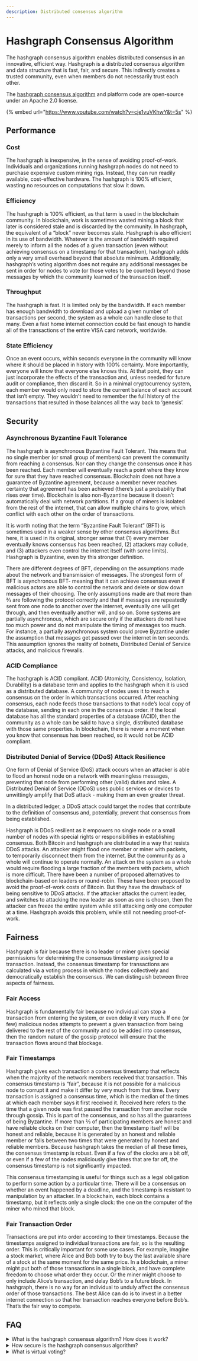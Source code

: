 ```yaml
---
description: Distributed consensus algorithm
---
```


# Hashgraph Consensus Algorithm

The hashgraph consensus algorithm enables distributed consensus in an innovative, efficient way. Hashgraph is a distributed consensus algorithm and data structure that is fast, fair, and secure. This indirectly creates a trusted community, even when members do not necessarily trust each other.

The [hashgraph consensus algorithm](./) and platform code are open-source under an Apache 2.0 license.

{% embed url="https://www.youtube.com/watch?v=cje1vuVKhwY&t=5s" %}



## Performance

### Cost

The hashgraph is inexpensive, in the sense of avoiding proof-of-work. Individuals and organizations running hashgraph nodes do not need to purchase expensive custom mining rigs. Instead, they can run readily available, cost-effective hardware. The hashgraph is 100% efficient, wasting no resources on computations that slow it down.

### Efficiency

The hashgraph is 100% efficient, as that term is used in the blockchain community. In blockchain, work is sometimes wasted mining a block that later is considered stale and is discarded by the community. In hashgraph, the equivalent of a “block” never becomes stale. Hashgraph is also efficient in its use of bandwidth. Whatever is the amount of bandwidth required merely to inform all the nodes of a given transaction (even without achieving consensus on a timestamp for that transaction), hashgraph adds only a very small overhead beyond that absolute minimum. Additionally, hashgraph’s voting algorithm does not require any additional messages be sent in order for nodes to vote (or those votes to be counted) beyond those messages by which the community learned of the transaction itself.

### Throughput

The hashgraph is fast. It is limited only by the bandwidth. If each member has enough bandwidth to download and upload a given number of transactions per second, the system as a whole can handle close to that many. Even a fast home internet connection could be fast enough to handle all of the transactions of the entire VISA card network, worldwide.

### **State Efficiency**

Once an event occurs, within seconds everyone in the community will know where it should be placed in history with 100% certainty. More importantly, everyone will know that everyone else knows this. At that point, they can just incorporate the effects of the transaction and, unless needed for future audit or compliance, then discard it. So in a minimal cryptocurrency system, each member would only need to store the current balance of each account that isn’t empty. They wouldn’t need to remember the full history of the transactions that resulted in those balances all the way back to ‘genesis’.

## Security

### Asynchronous Byzantine Fault Tolerance

The hashgraph is asynchronous Byzantine Fault Tolerant. This means that no single member (or small group of members) can prevent the community from reaching a consensus. Nor can they change the consensus once it has been reached. Each member will eventually reach a point where they know for sure that they have reached consensus. Blockchain does not have a guarantee of Byzantine agreement, because a member never reaches certainty that agreement has been achieved (there’s just a probability that rises over time). Blockchain is also non-Byzantine because it doesn’t automatically deal with network partitions. If a group of miners is isolated from the rest of the internet, that can allow multiple chains to grow, which conflict with each other on the order of transactions.

It is worth noting that the term “Byzantine Fault Tolerant” (BFT) is sometimes used in a weaker sense by other consensus algorithms. But here, it is used in its original, stronger sense that (1) every member eventually knows consensus has been reached, (2) attackers may collude, and (3) attackers even control the internet itself (with some limits). Hashgraph is Byzantine, even by this stronger definition.

There are different degrees of BFT, depending on the assumptions made about the network and transmission of messages. The strongest form of BFT is asynchronous BFT- meaning that it can achieve consensus even if malicious actors are able to control the network and delete or slow down messages of their choosing. The only assumptions made are that more than 2⁄3 are following the protocol correctly and that if messages are repeatedly sent from one node to another over the internet, eventually one will get through, and then eventually another will, and so on. Some systems are partially asynchronous, which are secure only if the attackers do not have too much power and do not manipulate the timing of messages too much. For instance, a partially asynchronous system could prove Byzantine under the assumption that messages get passed over the internet in ten seconds. This assumption ignores the reality of botnets, Distributed Denial of Service attacks, and malicious firewalls.

### ACID Compliance

The hashgraph is ACID compliant. ACID (Atomicity, Consistency, Isolation, Durability) is a database term and applies to the hashgraph when it is used as a distributed database. A community of nodes uses it to reach a consensus on the order in which transactions occurred. After reaching consensus, each node feeds those transactions to that node’s local copy of the database, sending in each one in the consensus order. If the local database has all the standard properties of a database (ACID), then the community as a whole can be said to have a single, distributed database with those same properties. In blockchain, there is never a moment when you know that consensus has been reached, so it would not be ACID compliant.

### Distributed Denial of Service (DDoS) Attack Resilience

One form of Denial of Service (DoS) attack occurs when an attacker is able to flood an honest node on a network with meaningless messages, preventing that node from performing other (valid) duties and roles. A Distributed Denial of Service (DDoS) uses public services or devices to unwittingly amplify that DoS attack - making them an even greater threat.

In a distributed ledger, a DDoS attack could target the nodes that contribute to the definition of consensus and, potentially, prevent that consensus from being established.

Hashgraph is DDoS resilient as it empowers no single node or a small number of nodes with special rights or responsibilities in establishing consensus. Both Bitcoin and hashgraph are distributed in a way that resists DDoS attacks. An attacker might flood one member or miner with packets, to temporarily disconnect them from the internet. But the community as a whole will continue to operate normally. An attack on the system as a whole would require flooding a large fraction of the members with packets, which is more difficult. There have been a number of proposed alternatives to blockchain-based on leaders or round-robin. These have been proposed to avoid the proof-of-work costs of Bitcoin. But they have the drawback of being sensitive to DDoS attacks. If the attacker attacks the current leader, and switches to attacking the new leader as soon as one is chosen, then the attacker can freeze the entire system while still attacking only one computer at a time. Hashgraph avoids this problem, while still not needing proof-of-work.

## Fairness

Hashgraph is fair because there is no leader or miner given special permissions for determining the consensus timestamp assigned to a transaction. Instead, the consensus timestamp for transactions are calculated via a voting process in which the nodes collectively and democratically establish the consensus. We can distinguish between three aspects of fairness.

### Fair Access

Hashgraph is fundamentally fair because no individual can stop a transaction from entering the system, or even delay it very much. If one (or few) malicious nodes attempts to prevent a given transaction from being delivered to the rest of the community and so be added into consensus, then the random nature of the gossip protocol will ensure that the transaction flows around that blockage.

### Fair Timestamps

Hashgraph gives each transaction a consensus timestamp that reflects when the majority of the network members received that transaction. This consensus timestamp is “fair”, because it is not possible for a malicious node to corrupt it and make it differ by very much from that time. Every transaction is assigned a consensus time, which is the median of the times at which each member says it first received it. Received here refers to the time that a given node was first passed the transaction from another node through gossip. This is part of the consensus, and so has all the guarantees of being Byzantine. If more than 2⁄3 of participating members are honest and have reliable clocks on their computer, then the timestamp itself will be honest and reliable, because it is generated by an honest and reliable member or falls between two times that were generated by honest and reliable members. Because hashgraph takes the median of all these times, the consensus timestamp is robust. Even if a few of the clocks are a bit off, or even if a few of the nodes maliciously give times that are far off, the consensus timestamp is not significantly impacted.

This consensus timestamping is useful for things such as a legal obligation to perform some action by a particular time. There will be a consensus on whether an event happened by a deadline, and the timestamp is resistant to manipulation by an attacker. In a blockchain, each block contains a timestamp, but it reflects only a single clock: the one on the computer of the miner who mined that block.

### Fair Transaction Order

Transactions are put into order according to their timestamps. Because the timestamps assigned to individual transactions are fair, so is the resulting order. This is critically important for some use cases. For example, imagine a stock market, where Alice and Bob both try to buy the last available share of a stock at the same moment for the same price. In a blockchain, a miner might put both of those transactions in a single block, and have complete freedom to choose what order they occur. Or the miner might choose to only include Alice’s transaction, and delay Bob’s to a future block. In hashgraph, there is no way for an individual to unduly affect the consensus order of those transactions. The best Alice can do is to invest in a better internet connection so that her transaction reaches everyone before Bob’s. That’s the fair way to compete.

## FAQ

<details>

<summary>What is the hashgraph consensus algorithm? How does it work?</summary>

The hashgraph consensus algorithm is a distributed consensus mechanism used by Hedera. It uses a data structure called a [hashgraph](../../support-and-community/glossary.md#hashgraph), and a consensus mechanism called the Gossip protocol. This combination allows for fast, fair, and secure consensus. The algorithm works by each node in the network sharing information (or “gossiping”) about the transactions it knows about with other nodes in random order.

</details>

<details>

<summary>How secure is the hashgraph consensus algorithm?</summary>

Hashgraph is secure because it is asynchronous Byzantine Fault Tolerant (aBFT). This means that no single member or small group of members can prevent the community from reaching a consensus or changing the consensus once it has been reached. It is also ACID compliant when used as a distributed database, and it is resilient to [Distributed Denial of Service (DDoS)](../../support-and-community/glossary.md#distributed-denial-of-service-ddos) attacks.

</details>

<details>

<summary>What is virtual voting?</summary>

Virtual voting is an integral part of the hashgraph consensus algorithm. It allows nodes to know what others would vote for without needing actual votes sent over the internet. This is accomplished by examining the history of gossip (who spoke to whom and in what order) to determine how a node would vote based on the information it is likely to have.

</details>
